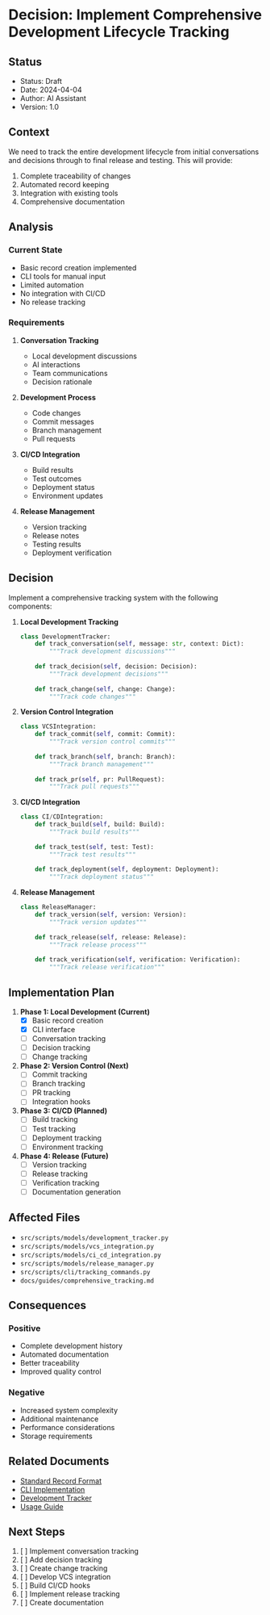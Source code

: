 # Decision: Implement Comprehensive Development Lifecycle Tracking

## Status
- Status: Draft
- Date: 2024-04-04
- Author: AI Assistant
- Version: 1.0

## Context
We need to track the entire development lifecycle from initial conversations and decisions through to final release and testing. This will provide:
1. Complete traceability of changes
2. Automated record keeping
3. Integration with existing tools
4. Comprehensive documentation

## Analysis

### Current State
- Basic record creation implemented
- CLI tools for manual input
- Limited automation
- No integration with CI/CD
- No release tracking

### Requirements
1. **Conversation Tracking**
   - Local development discussions
   - AI interactions
   - Team communications
   - Decision rationale

2. **Development Process**
   - Code changes
   - Commit messages
   - Branch management
   - Pull requests

3. **CI/CD Integration**
   - Build results
   - Test outcomes
   - Deployment status
   - Environment updates

4. **Release Management**
   - Version tracking
   - Release notes
   - Testing results
   - Deployment verification

## Decision
Implement a comprehensive tracking system with the following components:

1. **Local Development Tracking**
   ```python
   class DevelopmentTracker:
       def track_conversation(self, message: str, context: Dict):
           """Track development discussions"""
           
       def track_decision(self, decision: Decision):
           """Track development decisions"""
           
       def track_change(self, change: Change):
           """Track code changes"""
   ```

2. **Version Control Integration**
   ```python
   class VCSIntegration:
       def track_commit(self, commit: Commit):
           """Track version control commits"""
           
       def track_branch(self, branch: Branch):
           """Track branch management"""
           
       def track_pr(self, pr: PullRequest):
           """Track pull requests"""
   ```

3. **CI/CD Integration**
   ```python
   class CI/CDIntegration:
       def track_build(self, build: Build):
           """Track build results"""
           
       def track_test(self, test: Test):
           """Track test results"""
           
       def track_deployment(self, deployment: Deployment):
           """Track deployment status"""
   ```

4. **Release Management**
   ```python
   class ReleaseManager:
       def track_version(self, version: Version):
           """Track version updates"""
           
       def track_release(self, release: Release):
           """Track release process"""
           
       def track_verification(self, verification: Verification):
           """Track release verification"""
   ```

## Implementation Plan

1. **Phase 1: Local Development (Current)**
   - [x] Basic record creation
   - [x] CLI interface
   - [ ] Conversation tracking
   - [ ] Decision tracking
   - [ ] Change tracking

2. **Phase 2: Version Control (Next)**
   - [ ] Commit tracking
   - [ ] Branch tracking
   - [ ] PR tracking
   - [ ] Integration hooks

3. **Phase 3: CI/CD (Planned)**
   - [ ] Build tracking
   - [ ] Test tracking
   - [ ] Deployment tracking
   - [ ] Environment tracking

4. **Phase 4: Release (Future)**
   - [ ] Version tracking
   - [ ] Release tracking
   - [ ] Verification tracking
   - [ ] Documentation generation

## Affected Files
- `src/scripts/models/development_tracker.py`
- `src/scripts/models/vcs_integration.py`
- `src/scripts/models/ci_cd_integration.py`
- `src/scripts/models/release_manager.py`
- `src/scripts/cli/tracking_commands.py`
- `docs/guides/comprehensive_tracking.md`

## Consequences

### Positive
- Complete development history
- Automated documentation
- Better traceability
- Improved quality control

### Negative
- Increased system complexity
- Additional maintenance
- Performance considerations
- Storage requirements

## Related Documents
- [Standard Record Format](../models/record_format.py)
- [CLI Implementation](../cli/record_commands.py)
- [Development Tracker](../models/development_tracker.py)
- [Usage Guide](../docs/guides/comprehensive_tracking.md)

## Next Steps
1. [ ] Implement conversation tracking
2. [ ] Add decision tracking
3. [ ] Create change tracking
4. [ ] Develop VCS integration
5. [ ] Build CI/CD hooks
6. [ ] Implement release tracking
7. [ ] Create documentation 